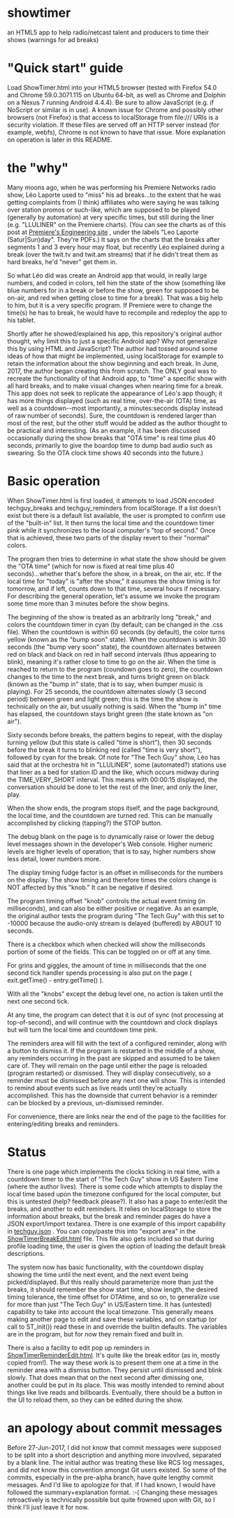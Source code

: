 # showtimer

an HTML5 app to help radio/netcast talent and producers to time their
shows (warnings for ad breaks)

# "Quick start" guide

Load ShowTimer.html into your HTML5 browser (tested with Firefox 54.0
and Chrome 59.0.3071.115 on Ubuntu 64-bit, as well as Chrome and
Dolphin on a Nexus 7 running Android 4.4.4). Be sure to allow
JavaScript (e.g. if NoScript or similar is in use).  A known issue for
Chrome and possibly other browsers (not Firefox) is that access to
localStorage from file:/// URIs is a security violation.  If these
files are served off an HTTP server instead (for example, webfs),
Chrome is not known to have that issue.  More explanation on operation
is later in this README.

# the "why"

Many moons ago, when he was performing his Premiere Networks radio
show, Léo Laporte used to "miss" his ad breaks...to the extent that he
was getting complaints from (I think) affiliates who were saying he
was talking over station promos or such-like, which are supposed to be
played (generally by automation) at very specific times, but still
during the liner (e.g. "LLULINER" on the Premiere charts).  (You can
see the charts as of this post at [Premiere's Engineering
site](http://engineering.premiereradio.com/files/pages/showclocks.html)
, under the labels "Leo Laporte (Satur|Sun)day".  They're PDFs.)  It
says on the charts that the breaks after segments 1 and 3 every hour
may float, but recently Léo explained during a break (over the twit.tv
and twit.am streams) that if he didn't treat them as hard breaks, he'd
"never" get them in.

So what Léo did was create an Android app that would, in really large
numbers, and coded in colors, tell him the state of the show
(something like blue numbers for in a break or before the show, green
for supposed to be on-air, and red when getting close to time for a
break).  That was a big help to him, but it is a very specific
program.  If Premiere were to change the time(s) he has to break, he
would have to recompile and redeploy the app to his tablet.

Shortly after he showed/explained his app, this repository's original
author thought, why limit this to just a specific Android app?  Why
not generalize this by using HTML and JavaScript?  The author had
tossed around some ideas of how that might be implemented, using
localStorage for example to retain the information about the show
beginning and each break.  In June, 2017, the author began creating
this from scratch.  The ONLY goal was to recreate the functionality of
that Android app, to "time" a specific show with all hard breaks, and
to make visual changes when nearing time for a break.  This app does
not seek to replicate the appearance of Léo's app though; it has more
things displayed (such as real time, over-the-air (OTA) time, as well
as a countdown--most importantly, a minutes:seconds display instead of
raw number of seconds).  Sure, the countdown is rendered larger than
most of the rest, but the other stuff would be added as the author
thought to be practical and interesting.  (As an example, it has been
discussed occasionally during the show breaks that "OTA time" is real
time plus 40 seconds, primarily to give the boardop time to dump bad
audio such as swearing.  So the OTA clock time shows 40 seconds into
the future.)

# Basic operation

When ShowTimer.html is first loaded, it attempts to load JSON encoded
techguy_breaks and techguy_reminders from localStorage.  If a list
doesn't exist but there is a default list available, the user is
prompted to confirm use of the "built-in" list.  It then turns the
local time and the countdown timer pink while it synchronizes to the
local computer's "top of second."  Once that is achieved, these two
parts of the display revert to their "normal" colors.

The program then tries to determine in what state the show should be
given the "OTA time" (which for now is fixed at real time plus 40
seconds)...whether that's before the show, in a break, on the air,
etc.  If the local time for "today" is "after the show," it assumes
the show timing is for tomorrow, and if left, counts down to that
time, several hours if necessary.  For describing the general
operation, let's assume we invoke the program some time more than 3
minutes before the show begins.

The beginning of the show is treated as an arbitrarily long "break,"
and colors the countdown timer in cyan (by default; can be changed in
the .css file).  When the countdown is within 60 seconds (by default),
the color turns yellow (known as the "bump soon" state).  When the
countdown is within 30 seconds (the "bump very soon" state), the
countdown alternates between red on black and black on red in half
second intervals (thus appearing to blink), meaning it's rather close
to time to go on the air.  When the time is reached to return to the
program (coundown goes to zero), the countdown changes to the time to
the next break, and turns bright green on black (known as the "bump
in" state, that is to say, when bumper music is playing).  For 25
seconds, the countdown alternates slowly (3 second period) between
green and light green; this is the time the show is technically on the
air, but usually nothing is said.  When the "bump in" time has
elapsed, the countdown stays bright green (the state known as "on
air").

Sixty seconds before breaks, the pattern begins to repeat, with the
display turning yellow (but this state is called "time is short"),
then 30 seconds before the break it turns to blinking red (called
"time is very short"), followed by cyan for the break.  Of note for
"The Tech Guy" show, Léo has said that at the orchestra hit in
"LLULINER", some (automated?) stations use that liner as a bed for
station ID and the like, which occurs midway during the
TIME_VERY_SHORT interval.  This means with 00:00:15 displayed, the
conversation should be done to let the rest of the liner, and only the
liner, play.

When the show ends, the program stops itself, and the page background,
the local time, and the countdown are turned red.  This can be
manually accomplished by clicking (tapping?) the STOP button.

The debug blank on the page is to dynamically raise or lower the debug
level messages shown in the developer's Web console. Higher numeric
levels are higher levels of operation; that is to say, higher numbers
show less detail, lower numbers more.

The display timing fudge factor is an offset in milliseconds for the
numbers on the display.  The show timing and therefore times the
colors change is NOT affected by this "knob."  It can be negative if
desired.

The program timing offset "knob" controls the actual event timing (in
milliseconds), and can also be either positive or negative.  As an
example, the original author tests the program during "The Tech Guy"
with this set to -10000 because the audio-only stream is delayed
(buffered) by ABOUT 10 seconds.

There is a checkbox which when checked will show the milliseconds
portion of some of the fields.  This can be toggled on or off at any
time.

For grins and giggles, the amount of time in milliseconds that the one
second tick handler spends processing is also put on the page (
exit.getTime() - entry.getTime() ).

With all the "knobs" except the debug level one, no action is taken
until the next one second tick.

At any time, the program can detect that it is out of sync (not
processing at top-of-second), and will continue with the countdown and
clock displays but will turn the local time and countdown time pink.

The reminders area will fill with the text of a configured reminder,
along with a button to dismiss it.  If the program is restarted in the
middle of a show, any reminders occurring in the past are skipped and
assumed to be taken care of.  They will remain on the page until
either the page is reloaded (program restarted) or dismissed.  They
will display consecutively, so a reminder must be dismissed before any
next one will show.  This is intended to remind about events such as
live reads until they're actually accomplished.  This has the downside
that current behavior is a reminder can be blocked by a previous,
un-dismissed reminder.

For convenience, there are links near the end of the page to the
facilities for entering/editing breaks and reminders.

# Status

There is one page which implements the clocks ticking in real time,
with a countdown timer to the start of "The Tech Guy" show in US
Eastern Time (where the author lives).  There is some code which
attempts to display the local time based upon the timezone configured
for the local computer, but this is untested (help?  feedback
please?).  It also has a page to enter/edit the breaks, and another to
edit reminders.  It relies on localStorage to store the information
about breaks, but the break and reminder pages do have a JSON
export/import textarea.  There is one example of this import
capability in [techguy.json](techguy.json) .  You can copy/paste this
into "export area" in the
[ShowTimerBreakEdit.html](ShowTimerBreakEdit.html) file.  This file
also gets included so that during profile loading time, the user is
given the option of loading the default break descriptions.

The system now has basic functionality, with the countdown display
showing the time until the next event, and the next event being
picked/displayed.  But this really should parameterize more than just
the breaks, it should remember the show start time, show length, the
desired timing tolerance, the time offset for OTAtime, and so on, to
generalize use for more than just "The Tech Guy" in US/Eastern time.
It has (untested) capability to take into account the local timezone.
This generally means making another page to edit and save these
variables, and on startup (or call to ST_init()) read these in and
override the builtin defaults.  The variables are in the program, but
for now they remain fixed and built in.

There is also a facility to edit pop up reminders in
[ShowTimerReminderEdit.html](ShowTimerReminderEdit.html).  It's quite
like the break editor (as in, mostly copied from!).  The way these
work is to present them one at a time in the reminder area with a
dismiss button.  They persist until dismissed and blink slowly.  That
does mean that on the next second after dimissing one, another could
be put in its place.  This was mostly intended to remind about things
like live reads and billboards.  Eventually, there should be a button
in the UI to reload them, so they can be edited during the show.

# an apology about commit messages

Before 27-Jun-2017, I did not know that commit messages were supposed
to be split into a short description and anything more invovlved,
separated by a blank line.  The initial author was treating these like
RCS log messages, and did not know this convention amongst Git users
existed.  So some of the commits, especially in the pre-alpha branch,
have quite lengthy commit messages.  And I'd like to apologize for
that.  If I had known, I would have followed the summary+explanation
format. :-( Changing these messages retroactively is technically
possible but quite frowned upon with Git, so I think I'll just leave
it for now.

